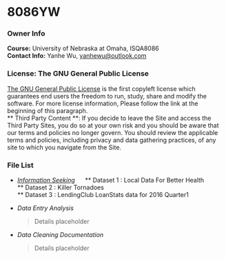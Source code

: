# 8086YW

### Owner Info
**Course:** University of Nebraska at Omaha, ISQA8086  
**Contact Info:** Yanhe Wu, yanhewu@outlook.com

### License: The GNU General Public License
[The GNU General Public License][GNU] is the first copyleft license which guarantees end users the freedom to run, study, share and modify the software. For more license information, Please follow the link at the beginning of this paragraph.  
** Third Party Content **:  If you decide to leave the Site and access the Third Party Sites, you do so at your own risk and you should be aware that our terms and policies no longer govern. You should review the applicable terms and policies, including privacy and data gathering practices, of any site to which you navigate from the Site.

[GNU]: https://en.wikipedia.org/wiki/GNU_General_Public_License


### File List
 * [_Information Seeking_](https://github.com/Yanhe05/8086YW/blob/master/InformationSeeking.md)  
    ** Dataset 1 : Local Data For Better Health  
    ** Dataset 2 : Killer Tornadoes  
    ** Dataset 3 : LendingClub LoanStats data for 2016 Quarter1
    
 * _Data Entry Analysis_  
 
     >Details placeholder
 * _Data Cleaning Documentation_  
 
     >Details placeholder
